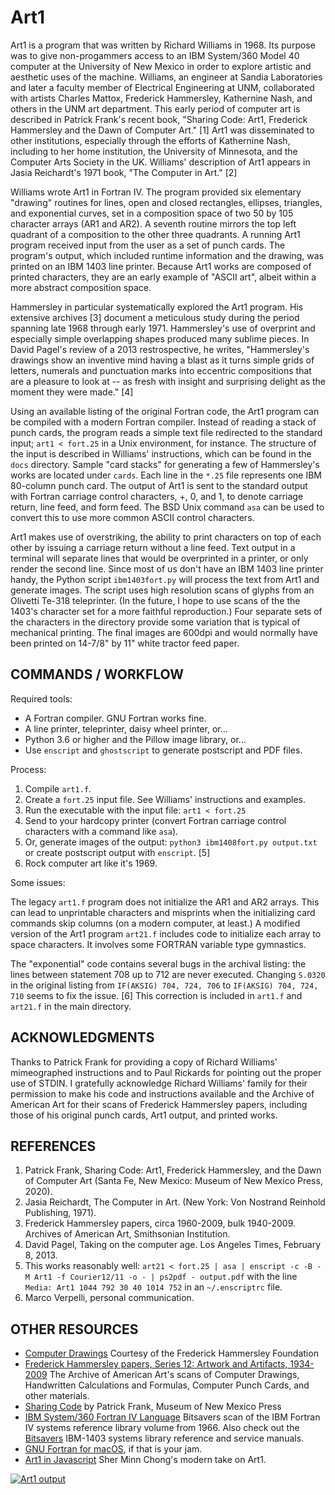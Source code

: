 # Art1

Art1 is a program that was written by Richard Williams in 1968. Its purpose was to give non-progammers access to an IBM System/360 Model 40 computer at the University of New Mexico in order to explore artistic and aesthetic uses of the machine. Williams, an engineer at Sandia Laboratories and later a faculty member of Electrical Engineering at UNM, collaborated with artists Charles Mattox, Frederick Hammersley, Kathernine Nash, and others in the UNM art department. This early period of computer art is described in Patrick Frank's recent book, "Sharing Code: Art1, Frederick Hammersley and the Dawn of Computer Art." [1] Art1 was disseminated to other institutions, especially through the efforts of Kathernine Nash, including to her home institution, the University of Minnesota, and the Computer Arts Society in the UK. Williams' description of Art1 appears in Jasia Reichardt's 1971 book, "The Computer in Art." [2]

Williams wrote Art1 in Fortran IV. The program provided six elementary "drawing" routines for lines, open and closed rectangles, ellipses, triangles, and exponential curves, set in a composition space of two 50 by 105 character arrays (AR1 and AR2). A seventh routine mirrors the top left quadrant of a composition to the other three quadrants. A running Art1 program received input from the user as a set of punch cards. The program's output, which included runtime information and the drawing, was printed on an IBM 1403 line printer. Because Art1 works are composed of printed characters, they are an early example of "ASCII art", albeit within a more abstract composition space.

Hammersley in particular systematically explored the Art1 program. His extensive archives [3] document a meticulous study during the period spanning late 1968 through early 1971. Hammersley's use of overprint and especially simple overlapping shapes produced many sublime pieces. In David Pagel's review of a 2013 restrospective, he writes, "Hammersley's drawings show an inventive mind having a blast as it turns simple grids of letters, numerals and punctuation marks into eccentric compositions that are a pleasure to look at -- as fresh with insight and surprising delight as the moment they were made." [4]

Using an available listing of the original Fortran code, the Art1 program can be compiled with a modern Fortran compiler. Instead of reading a stack of punch cards, the program reads a simple text file redirected to the standard input; `art1 < fort.25` in a Unix environment, for instance. The structure of the input is described in Williams' instructions, which can be found in the `docs` directory. Sample "card stacks" for generating a few of Hammersley's works are located under `cards`. Each line in the `*.25` file represents one IBM 80-column punch card. The output of Art1 is sent to the standard output with Fortran carriage control characters, +, 0, and 1, to denote carriage return, line feed, and form feed. The BSD Unix command `asa` can be used to convert this to use more common ASCII control characters.

Art1 makes use of overstriking, the ability to print characters on top of each other by issuing a carriage return without a line feed. Text output in a terminal will separate lines that would be overprinted in a printer, or only render the second line. Since most of us don't have an IBM 1403 line printer handy, the Python script `ibm1403fort.py` will process the text from Art1 and generate images. The script uses high resolution scans of glyphs from an Olivetti Te-318 teleprinter. (In the future, I hope to use scans of the the 1403's character set for a more faithful reproduction.) Four separate sets of the characters in the directory provide some variation that is typical of mechanical printing. The final images are 600dpi and would normally have been printed on 14-7/8" by 11" white tractor feed paper.

## COMMANDS / WORKFLOW

Required tools:
- A Fortran compiler. GNU Fortran works fine.
- A line printer, teleprinter, daisy wheel printer, or...
- Python 3.6 or higher and the Pillow image library, or...
- Use `enscript` and `ghostscript` to generate postscript and PDF files.

Process:
1. Compile `art1.f`.
2. Create a `fort.25` input file. See Williams' instructions and examples.
3. Run the executable with the input file: `art1 < fort.25`
4. Send to your hardcopy printer (convert Fortran carriage control characters with a command like `asa`).
5. Or, generate images of the output: `python3 ibm1408fort.py output.txt` or create postscript output with `enscript`. [5]
6. Rock computer art like it's 1969.

Some issues:

The legacy `art1.f` program does not initialize the AR1 and AR2 arrays. This can lead to unprintable characters and misprints when the initializing card commands skip columns (on a modern computer, at least.) A modified version of the Art1 program `art21.f` includes code to initialize each array to space characters. It involves some FORTRAN variable type gymnastics.

The "exponential" code contains several bugs in the archival listing: the lines between statement 708 up to 712 are never executed. Changing `S.0320` in the original listing from `IF(AKSIG) 704, 724, 706` to `IF(AKSIG) 704, 724, 710` seems to fix the issue. [6] This correction is included in `art1.f` and `art21.f` in the main directory.

## ACKNOWLEDGMENTS

Thanks to Patrick Frank for providing a copy of Richard Williams' mimeographed instructions and to Paul Rickards for pointing out the proper use of STDIN. I gratefully acknowledge Richard Williams' family for their permission to make his code and instructions available and the Archive of American Art for their scans of Frederick Hammersley papers, including those of his original punch cards, Art1 output, and printed works.

## REFERENCES

1. Patrick Frank, Sharing Code: Art1, Frederick Hammersley, and the Dawn of Computer Art (Santa Fe, New Mexico: Museum of New Mexico Press, 2020).
2. Jasia Reichardt, The Computer in Art. (New York: Von Nostrand Reinhold Publishing, 1971).
3. Frederick Hammersley papers, circa 1960-2009, bulk 1940-2009. Archives of American Art, Smithsonian Institution.
4. David Pagel, Taking on the computer age. Los Angeles Times, February 8, 2013.
5. This works reasonably well: `art21 < fort.25 | asa | enscript -c -B -M Art1 -f Courier12/11 -o - | ps2pdf - output.pdf` with the line `Media: Art1 1044 792 30 40 1014 752` in an `~/.enscriptrc` file.
6. Marco Verpelli, personal communication.

## OTHER RESOURCES
- [Computer Drawings](http://www.hammersleyfoundation.org/index.php/artwork/computer-drawings) Courtesy of the Frederick Hammersley Foundation
- [Frederick Hammersley papers, Series 12: Artwork and Artifacts, 1934-2009](https://www.aaa.si.edu/collections/frederick-hammersley-papers-7270/series-12) The Archive of American Art's scans of Computer Drawings, Handwritten Calculations and Formulas, Computer Punch Cards, and other materials.
- [Sharing Code](http://www.mnmpress.org/?p=allBooks&id=270) by Patrick Frank, Museum of New Mexico Press
- [IBM System/360 Fortran IV Language](https://archive.org/details/bitsavers_ibm360fortVLanguage1966_8202220) Bitsavers scan of the IBM Fortran IV systems reference library volume from 1966. Also check out the [Bitsavers](http://www.bitsavers.org/pdf/ibm/1403/) IBM-1403 systems library reference and service manuals. 
 - [GNU Fortran for macOS](https://github.com/fxcoudert/gfortran-for-macOS), if that is your jam.
 - [Art1 in Javascript](https://github.com/piratefsh/art1.js) Sher Minn Chong's modern take on Art1.

[![Art1 output](samechg2.jpg)](samechg2.jpg)

